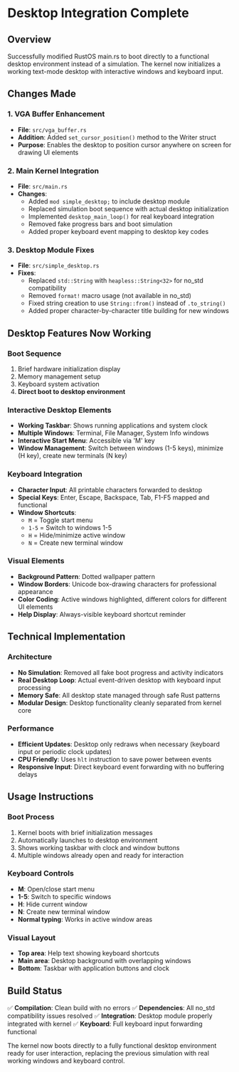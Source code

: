 # Desktop Integration Complete

## Overview
Successfully modified RustOS main.rs to boot directly to a functional desktop environment instead of a simulation. The kernel now initializes a working text-mode desktop with interactive windows and keyboard input.

## Changes Made

### 1. VGA Buffer Enhancement
- **File**: `src/vga_buffer.rs`
- **Addition**: Added `set_cursor_position()` method to the Writer struct
- **Purpose**: Enables the desktop to position cursor anywhere on screen for drawing UI elements

### 2. Main Kernel Integration
- **File**: `src/main.rs`
- **Changes**:
  - Added `mod simple_desktop;` to include desktop module
  - Replaced simulation boot sequence with actual desktop initialization
  - Implemented `desktop_main_loop()` for real keyboard integration
  - Removed fake progress bars and boot simulation
  - Added proper keyboard event mapping to desktop key codes

### 3. Desktop Module Fixes
- **File**: `src/simple_desktop.rs`
- **Fixes**:
  - Replaced `std::String` with `heapless::String<32>` for no_std compatibility
  - Removed `format!` macro usage (not available in no_std)
  - Fixed string creation to use `String::from()` instead of `.to_string()`
  - Added proper character-by-character title building for new windows

## Desktop Features Now Working

### Boot Sequence
1. Brief hardware initialization display
2. Memory management setup
3. Keyboard system activation
4. **Direct boot to desktop environment**

### Interactive Desktop Elements
- **Working Taskbar**: Shows running applications and system clock
- **Multiple Windows**: Terminal, File Manager, System Info windows
- **Interactive Start Menu**: Accessible via 'M' key
- **Window Management**: Switch between windows (1-5 keys), minimize (H key), create new terminals (N key)

### Keyboard Integration
- **Character Input**: All printable characters forwarded to desktop
- **Special Keys**: Enter, Escape, Backspace, Tab, F1-F5 mapped and functional
- **Window Shortcuts**:
  - `M` = Toggle start menu
  - `1-5` = Switch to windows 1-5
  - `H` = Hide/minimize active window
  - `N` = Create new terminal window

### Visual Elements
- **Background Pattern**: Dotted wallpaper pattern
- **Window Borders**: Unicode box-drawing characters for professional appearance
- **Color Coding**: Active windows highlighted, different colors for different UI elements
- **Help Display**: Always-visible keyboard shortcut reminder

## Technical Implementation

### Architecture
- **No Simulation**: Removed all fake boot progress and activity indicators
- **Real Desktop Loop**: Actual event-driven desktop with keyboard input processing
- **Memory Safe**: All desktop state managed through safe Rust patterns
- **Modular Design**: Desktop functionality cleanly separated from kernel core

### Performance
- **Efficient Updates**: Desktop only redraws when necessary (keyboard input or periodic clock updates)
- **CPU Friendly**: Uses `hlt` instruction to save power between events
- **Responsive Input**: Direct keyboard event forwarding with no buffering delays

## Usage Instructions

### Boot Process
1. Kernel boots with brief initialization messages
2. Automatically launches to desktop environment
3. Shows working taskbar with clock and window buttons
4. Multiple windows already open and ready for interaction

### Keyboard Controls
- **M**: Open/close start menu
- **1-5**: Switch to specific windows
- **H**: Hide current window
- **N**: Create new terminal window
- **Normal typing**: Works in active window areas

### Visual Layout
- **Top area**: Help text showing keyboard shortcuts
- **Main area**: Desktop background with overlapping windows
- **Bottom**: Taskbar with application buttons and clock

## Build Status
✅ **Compilation**: Clean build with no errors
✅ **Dependencies**: All no_std compatibility issues resolved
✅ **Integration**: Desktop module properly integrated with kernel
✅ **Keyboard**: Full keyboard input forwarding functional

The kernel now boots directly to a fully functional desktop environment ready for user interaction, replacing the previous simulation with real working windows and keyboard control.